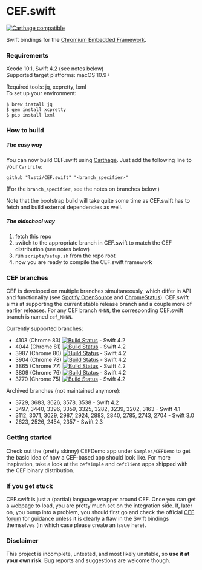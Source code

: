 # CEF.swift

[![Carthage compatible](https://img.shields.io/badge/Carthage-compatible-brightgreen.svg)](https://github.com/Carthage/Carthage)

Swift bindings for the [Chromium Embedded Framework](https://bitbucket.org/chromiumembedded/cef/).

### Requirements

Xcode 10.1, Swift 4.2 (see notes below)<br/>
Supported target platforms: macOS 10.9+

Required tools: jq, xcpretty, lxml<br/>
To set up your environment:

```
$ brew install jq
$ gem install xcpretty
$ pip install lxml
```

### How to build

##### The easy way

You can now build CEF.swift using [Carthage](https://github.com/Carthage/Carthage). Just add the following line to your `Cartfile`:

```
github "lvsti/CEF.swift" "<branch_specifier>"
```

(For the `branch_specifier`, see the notes on branches below.)

Note that the bootstrap build will take quite some time as CEF.swift has to fetch and build external dependencies as well.

##### The oldschool way

1. fetch this repo
2. switch to the appropriate branch in CEF.swift to match the CEF distribution (see notes below)
3. run `scripts/setup.sh` from the repo root
4. now you are ready to compile the CEF.swift framework

### CEF branches

CEF is developed on multiple branches simultaneously, which differ in API and functionality (see [Spotify OpenSource](http://opensource.spotify.com/cefbuilds/index.html) and [ChromeStatus](https://www.chromestatus.com/features)). CEF.swift aims at supporting the current stable release branch and a couple more of earlier releases. For any CEF branch `NNNN`, the corresponding CEF.swift branch is named `cef_NNNN`.

Currently supported branches: 

- 4103 (Chrome 83) [![Build Status](https://travis-ci.org/lvsti/CEF.swift.svg?branch=cef_4103)](https://travis-ci.org/lvsti/CEF.swift) - Swift 4.2
- 4044 (Chrome 81) [![Build Status](https://travis-ci.org/lvsti/CEF.swift.svg?branch=cef_4044)](https://travis-ci.org/lvsti/CEF.swift) - Swift 4.2
- 3987 (Chrome 80) [![Build Status](https://travis-ci.org/lvsti/CEF.swift.svg?branch=cef_3987)](https://travis-ci.org/lvsti/CEF.swift) - Swift 4.2
- 3904 (Chrome 78) [![Build Status](https://travis-ci.org/lvsti/CEF.swift.svg?branch=cef_3904)](https://travis-ci.org/lvsti/CEF.swift) - Swift 4.2
- 3865 (Chrome 77) [![Build Status](https://travis-ci.org/lvsti/CEF.swift.svg?branch=cef_3865)](https://travis-ci.org/lvsti/CEF.swift) - Swift 4.2
- 3809 (Chrome 76) [![Build Status](https://travis-ci.org/lvsti/CEF.swift.svg?branch=cef_3809)](https://travis-ci.org/lvsti/CEF.swift) - Swift 4.2
- 3770 (Chrome 75) [![Build Status](https://travis-ci.org/lvsti/CEF.swift.svg?branch=cef_3770)](https://travis-ci.org/lvsti/CEF.swift) - Swift 4.2

Archived branches (not maintained anymore):

- 3729, 3683, 3626, 3578, 3538 - Swift 4.2
- 3497, 3440, 3396, 3359, 3325, 3282, 3239, 3202, 3163 - Swift 4.1
- 3112, 3071, 3029, 2987, 2924, 2883, 2840, 2785, 2743, 2704 - Swift 3.0
- 2623, 2526, 2454, 2357 - Swift 2.3

### Getting started

Check out the (pretty skinny) CEFDemo app under `Samples/CEFDemo` to get the basic idea of how a CEF-based app should look like. For more inspiration, take a look at the `cefsimple` and `cefclient` apps shipped with the CEF binary distribution.

### If you get stuck

CEF.swift is just a (partial) language wrapper around CEF. Once you can get a webpage to load, you are pretty much set on the integration side. If, later on, you bump into a problem, you should first go and check the official [CEF forum](https://magpcss.org/ceforum/) for guidance unless it is clearly a flaw in the Swift bindings themselves (in which case please create an issue here).

### Disclaimer

This project is incomplete, untested, and most likely unstable, so **use it at your own risk**. Bug reports and suggestions are welcome though.
